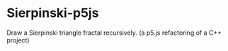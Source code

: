 # Sierpinski-p5js
Draw a Sierpinski triangle fractal recursively. (a p5.js refactoring of a C++ project)
